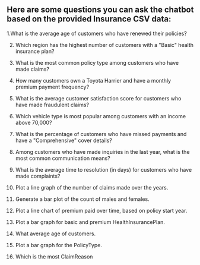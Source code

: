 ## Here are some questions you can ask the chatbot based on the provided Insurance CSV data:

1.What is the average age of customers who have renewed their policies?

2. Which region has the highest number of customers with a "Basic" health insurance plan?

3. What is the most common policy type among customers who have made claims?

4. How many customers own a Toyota Harrier and have a monthly premium payment frequency?

5. What is the average customer satisfaction score for customers who have made fraudulent claims?

6. Which vehicle type is most popular among customers with an income above 70,000?

7. What is the percentage of customers who have missed payments and have a "Comprehensive" cover details?

8. Among customers who have made inquiries in the last year, what is the most common communication means?

9. What is the average time to resolution (in days) for customers who have made complaints?
    
10. Plot a line graph of the number of claims made over the years.
    
11. Generate a bar plot of the count of males and females.
    
12. Plot a line chart of premium paid over time, based on policy start year.
    
13. Plot a bar graph for basic and premium HealthInsurancePlan.
    
14. What average age of customers.
    
15. Plot a bar graph for the PolicyType.
    
16. Which is the most ClaimReason
